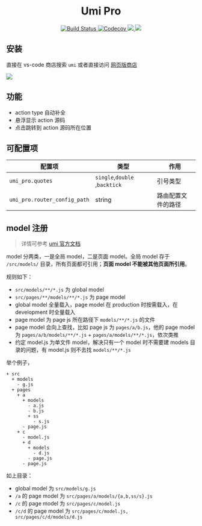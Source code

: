 <h1 align="center">Umi Pro</h1>
<p align="center">
    <a href="https://travis-ci.org/umijs/vscode-extension-umi-pro" target="_blank">
      <img src="https://img.shields.io/travis/umijs/vscode-extension-umi-pro/master.svg?style=flat-square" alt="Build Status">
    </a>
    <a href="https://codecov.io/gh/umijs/vscode-extension-umi-pro" target="_blank">
      <img src="https://img.shields.io/codecov/c/github/umijs/vscode-extension-umi-pro/master.svg?style=flat-square" alt="Codecov">
    </a>
    <a href="https://github.com/umijs/vscode-extension-umi-pro/blob/master/LICENSE">
     <img src="https://img.shields.io/github/license/umijs/vscode-extension-umi-pro.svg">
    </a>
    <a href="https://marketplace.visualstudio.com/items?itemName=DiamondYuan.umi-pro" target="_blank">
      <img src="https://img.shields.io/visual-studio-marketplace/v/DiamondYuan.umi-pro.svg">
    </a>
</p>

## 安装

直接在 vs-code 商店搜索 `umi` 或者直接访问 [网页版商店](https://marketplace.visualstudio.com/items?itemName=DiamondYuan.umi-pro)

![](https://user-images.githubusercontent.com/9692408/57303307-a351b580-710f-11e9-8789-e5091b3bacb8.png)

## 功能

- action type 自动补全
- 悬浮显示 action 源码
- 点击跳转到 action 源码所在位置

## 可配置项

| 配置项                       | 类型                          | 作用               |
| ---------------------------- | ----------------------------- | ------------------ |
| `umi_pro.quotes`             | `single`,`double` ,`backtick` | 引号类型           |
| `umi_pro.router_config_path` | string                        | 路由配置文件的路径 |

## model 注册

> 详情可参考 [umi 官方文档](https://umijs.org/zh/guide/with-dva.html#model-%E6%B3%A8%E5%86%8C)

model 分两类，一是全局 model，二是页面 model。全局 model 存于 `/src/models/` 目录，所有页面都可引用；**页面 model 不能被其他页面所引用**。

规则如下：

- `src/models/**/*.js` 为 global model
- `src/pages/**/models/**/*.js` 为 page model
- global model 全量载入，page model 在 production 时按需载入，在 development 时全量载入
- page model 为 page js 所在路径下 `models/**/*.js` 的文件
- page model 会向上查找，比如 page js 为 `pages/a/b.js`，他的 page model 为 `pages/a/b/models/**/*.js` + `pages/a/models/**/*.js`，依次类推
- 约定 model.js 为单文件 model，解决只有一个 model 时不需要建 models 目录的问题，有 model.js 则不去找 `models/**/*.js`

举个例子，

```
+ src
  + models
    - g.js
  + pages
    + a
      + models
        - a.js
        - b.js
        + ss
          - s.js
      - page.js
    + c
      - model.js
      + d
        + models
          - d.js
        - page.js
      - page.js
```

如上目录：

- global model 为 `src/models/g.js`
- `/a` 的 page model 为 `src/pages/a/models/{a,b,ss/s}.js`
- `/c` 的 page model 为 `src/pages/c/model.js`
- `/c/d` 的 page model 为 `src/pages/c/model.js, src/pages/c/d/models/d.js`
